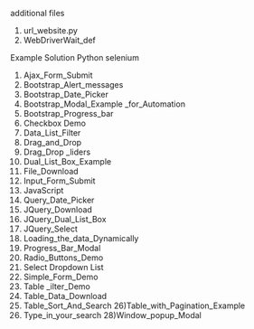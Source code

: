 
additional files
1) url_website.py
2) WebDriverWait_def

Example Solution Python selenium
1) Ajax_Form_Submit
2) Bootstrap_Alert_messages
3) Bootstrap_Date_Picker
4) Bootstrap_Modal_Example _for_Automation
5) Bootstrap_Progress_bar
6) Checkbox Demo
7) Data_List_Filter
8) Drag_and_Drop
9) Drag_Drop _liders
10) Dual_List_Box_Example
11) File_Download
12) Input_Form_Submit
13) JavaScript
14) Query_Date_Picker
15) JQuery_Download
16) JQuery_Dual_List_Box
17) JQuery_Select
18) Loading_the_data_Dynamically
19) Progress_Bar_Modal
20) Radio_Buttons_Demo
21) Select Dropdown List
22) Simple_Form_Demo
23) Table _ilter_Demo
24) Table_Data_Download
25) Table_Sort_And_Search
26)Table_with_Pagination_Example
27) Type_in_your_search
28)Window_popup_Modal
